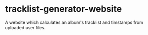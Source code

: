 # tracklist-generator-website
A website which calculates an album's tracklist and timstamps from uploaded user files. 
